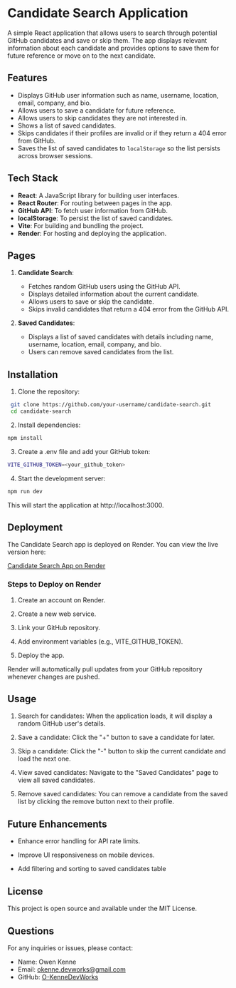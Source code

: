 # Candidate Search Application

A simple React application that allows users to search through potential GitHub candidates and save or skip them. The app displays relevant information about each candidate and provides options to save them for future reference or move on to the next candidate.

## Features

- Displays GitHub user information such as name, username, location, email, company, and bio.
- Allows users to save a candidate for future reference.
- Allows users to skip candidates they are not interested in.
- Shows a list of saved candidates.
- Skips candidates if their profiles are invalid or if they return a 404 error from GitHub.
- Saves the list of saved candidates to `localStorage` so the list persists across browser sessions.

## Tech Stack

- **React**: A JavaScript library for building user interfaces.
- **React Router**: For routing between pages in the app.
- **GitHub API**: To fetch user information from GitHub.
- **localStorage**: To persist the list of saved candidates.
- **Vite**: For building and bundling the project.
- **Render**: For hosting and deploying the application.

## Pages

1. **Candidate Search**:
   - Fetches random GitHub users using the GitHub API.
   - Displays detailed information about the current candidate.
   - Allows users to save or skip the candidate.
   - Skips invalid candidates that return a 404 error from the GitHub API.
   
2. **Saved Candidates**:
   - Displays a list of saved candidates with details including name, username, location, email, company, and bio.
   - Users can remove saved candidates from the list.

## Installation

1. Clone the repository:

  ```bash
   git clone https://github.com/your-username/candidate-search.git
   cd candidate-search
  ```

2. Install dependencies:

  ```bash
  npm install
  ```

3. Create a .env file and add your GitHub token:

  ```bash
  VITE_GITHUB_TOKEN=<your_github_token>
  ```

4. Start the development server:

  ```bash
  npm run dev
  ```

  This will start the application at http://localhost:3000.

## Deployment
The Candidate Search app is deployed on Render. You can view the live version here:

[Candidate Search App on Render](https://candidate-search-j1ob.onrender.com/)

### Steps to Deploy on Render

1. Create an account on Render.

2. Create a new web service.

3. Link your GitHub repository.

4. Add environment variables (e.g., VITE_GITHUB_TOKEN).

5. Deploy the app.

Render will automatically pull updates from your GitHub repository whenever changes are pushed.

## Usage

1. Search for candidates: When the application loads, it will display a random GitHub user's details.

2. Save a candidate: Click the "+" button to save a candidate for later.

3. Skip a candidate: Click the "-" button to skip the current candidate and load the next one.

4. View saved candidates: Navigate to the "Saved Candidates" page to view all saved candidates.

5. Remove saved candidates: You can remove a candidate from the saved list by clicking the remove button next to their profile.

## Future Enhancements

 - Enhance error handling for API rate limits.

 - Improve UI responsiveness on mobile devices.
 
 - Add filtering and sorting to saved candidates table

## License

This project is open source and available under the MIT License.

## Questions

For any inquiries or issues, please contact:

- Name: Owen Kenne
- Email: <okenne.devworks@gmail.com>
- GitHub: [O-KenneDevWorks](https://github.com/O-KenneDevWorks/)